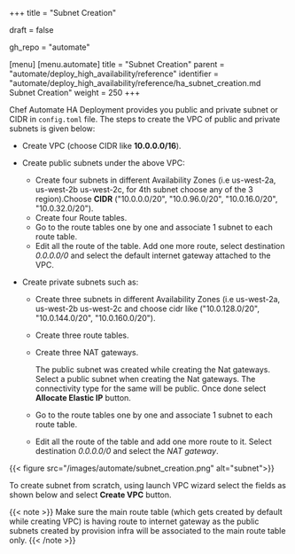 +++
title = "Subnet Creation"

draft = false

gh_repo = "automate"

[menu]
  [menu.automate]
    title = "Subnet Creation"
    parent = "automate/deploy_high_availability/reference"
    identifier = "automate/deploy_high_availability/reference/ha_subnet_creation.md Subnet Creation"
    weight = 250
+++

Chef Automate HA Deployment provides you public and private subnet or CIDR in `config.toml` file. The steps to create the VPC of public and private subnets is given below:

- Create VPC (choose CIDR like **10.0.0.0/16**).
- Create public subnets under the above VPC:

    - Create four subnets in different Availability Zones (i.e us-west-2a, us-west-2b us-west-2c, for 4th subnet choose any of the 3 region).Choose **CIDR** ("10.0.0.0/20", "10.0.96.0/20", "10.0.16.0/20", "10.0.32.0/20").
    - Create four Route tables.
    - Go to the route tables one by one and associate 1 subnet to each route table.
    - Edit all the route of the table. Add one more route, select destination *0.0.0.0/0* and select the default internet gateway attached to the VPC.

- Create private subnets such as:

    - Create three subnets in different Availability Zones (i.e us-west-2a, us-west-2b us-west-2c and choose cidr like ("10.0.128.0/20", "10.0.144.0/20", "10.0.160.0/20").
    - Create three route tables.
    - Create three NAT gateways.

      The public subnet was created while creating the Nat gateways. Select a public subnet when creating the Nat gateways. The connectivity type for the same will be public. Once done select **Allocate Elastic IP** button.

    - Go to the route tables one by one and associate 1 subnet to each route table.
    - Edit all the route of the table and add one more route to it. Select destination *0.0.0.0/0* and select the *NAT gateway*.

{{< figure src="/images/automate/subnet_creation.png" alt="subnet">}}

To create subnet from scratch, using launch VPC wizard select the fields as shown below and select **Create VPC** button.

{{< note >}} Make sure the main route table (which gets created by default while creating VPC) is having route to internet gateway as the public subnets created by provision infra will be associated to the main route table only. {{< /note >}}
